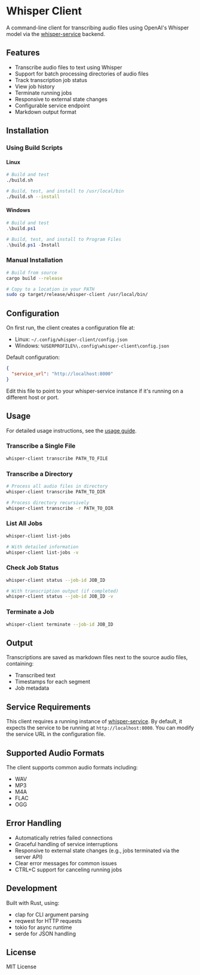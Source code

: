 # Whisper Client

A command-line client for transcribing audio files using OpenAI's Whisper model via the [whisper-service](https://github.com/aaronsb/whisper-service) backend.

## Features

- Transcribe audio files to text using Whisper
- Support for batch processing directories of audio files
- Track transcription job status
- View job history
- Terminate running jobs
- Responsive to external state changes
- Configurable service endpoint
- Markdown output format

## Installation

### Using Build Scripts

#### Linux
```bash
# Build and test
./build.sh

# Build, test, and install to /usr/local/bin
./build.sh --install
```

#### Windows
```powershell
# Build and test
.\build.ps1

# Build, test, and install to Program Files
.\build.ps1 -Install
```

### Manual Installation

```bash
# Build from source
cargo build --release

# Copy to a location in your PATH
sudo cp target/release/whisper-client /usr/local/bin/
```

## Configuration

On first run, the client creates a configuration file at:
- Linux: `~/.config/whisper-client/config.json`
- Windows: `%USERPROFILE%\.config\whisper-client\config.json`

Default configuration:
```json
{
  "service_url": "http://localhost:8000"
}
```

Edit this file to point to your whisper-service instance if it's running on a different host or port.

## Usage

For detailed usage instructions, see the [usage guide](docs/usage.md).

### Transcribe a Single File
```bash
whisper-client transcribe PATH_TO_FILE
```

### Transcribe a Directory
```bash
# Process all audio files in directory
whisper-client transcribe PATH_TO_DIR

# Process directory recursively
whisper-client transcribe -r PATH_TO_DIR
```

### List All Jobs
```bash
whisper-client list-jobs

# With detailed information
whisper-client list-jobs -v
```

### Check Job Status
```bash
whisper-client status --job-id JOB_ID

# With transcription output (if completed)
whisper-client status --job-id JOB_ID -v
```

### Terminate a Job
```bash
whisper-client terminate --job-id JOB_ID
```

## Output

Transcriptions are saved as markdown files next to the source audio files, containing:
- Transcribed text
- Timestamps for each segment
- Job metadata

## Service Requirements

This client requires a running instance of [whisper-service](https://github.com/aaronsb/whisper-service). By default, it expects the service to be running at `http://localhost:8000`. You can modify the service URL in the configuration file.

## Supported Audio Formats

The client supports common audio formats including:
- WAV
- MP3
- M4A
- FLAC
- OGG

## Error Handling

- Automatically retries failed connections
- Graceful handling of service interruptions
- Responsive to external state changes (e.g., jobs terminated via the server API)
- Clear error messages for common issues
- CTRL+C support for canceling running jobs

## Development

Built with Rust, using:
- clap for CLI argument parsing
- reqwest for HTTP requests
- tokio for async runtime
- serde for JSON handling

## License

MIT License
